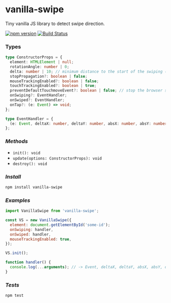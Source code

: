 # vanilla-swipe

Tiny vanilla JS library to detect swipe direction.

[![npm version](https://badge.fury.io/js/vanilla-swipe.svg)](https://badge.fury.io/js/vanilla-swipe)
[![Build Status](https://travis-ci.com/maxmarinich/vanilla-swipe.svg?branch=master)](https://travis-ci.com/maxmarinich/vanilla-swipe)

### Types

```typescript
type ConstructorProps = {
  element: HTMLElement | null;
  rotationAngle: number | 0;
  delta: number | 10; // minimum distance to the start of the swiping (px)
  stopPropagation?: boolean | false;
  mouseTrackingEnabled?: boolean | false;
  touchTrackingEnabled?: boolean | true;
  preventDefaultTouchmoveEvent?: boolean | false; // stop the browser scrolling while swiping
  onSwiping?: EventHandler;
  onSwiped?: EventHandler;
  onTap?: (e: Event) => void;
};

type EventHandler = {
  (e: Event, deltaX: number, deltaY: number, absX: number, absY: number, duration: number): void;
};
```

### _Methods_

- `init(): void`
- `update(options: ConstructorProps): void`
- `destroy(): void`

### _Install_

```bash
npm install vanilla-swipe
```

### _Examples_

```js
import VanillaSwipe from 'vanilla-swipe';

const VS = new VanillaSwipe({
  element: document.getElementById('some-id');
  onSwiping: handler,
  onSwiped: handler,
  mouseTrackingEnabled: true,
});

VS.init();

function handler() {
  console.log(...arguments); // -> Event, deltaX, deltaY, absX, absY, duration
}
```

### _Tests_

```
npm test
```
